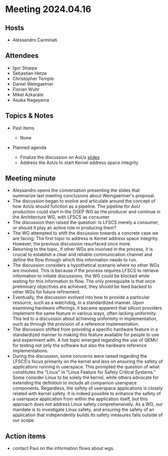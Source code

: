 # Meeting 2024.04.16

## Hosts
* Alessandro Carminati

## Attendees
* Igor Stoppa
* Sebastian Hetze
* Christopher Temple
* Daniel Weingaetner
* Florian Wuhr
* Mikel Azkarate
* Asuka Nagayama

## Topics & Notes

* Past items
    * None

* Planned agenda
    * Finalize the discussion on AoUs [slides](resources/20240416-LFSCS-Meeting.pdf)
    * Address the AoUs to start Kernel address space integrity

## Meeting minute
* Alessandro opens the conversation presenting the slides that summarize
  last meeting conclusions about Weingaertner's proposal.
* The discussion began to evolve and articulate around the concept of how
  AoUs should function as a pipeline. The pipeline for AoU production could
  start in the OSEP WG as the producer and continue in the Architecture WG,
  with LFSCS as consumer.
* The discussion then raised the question: Is LFSCS merely a consumer, or
  should it play an active role in producing them?
* The WG attempted to shift the discussion towards a concrete case we are
  facing: The first topic to address is Kernel address space integrity.
  However, the previous discussion resurfaced once more.
* Returning to the topic, if other WGs are involved in the process, it is
  crucial to establish a clear and reliable communication channel and define
  the flow through which this information needs to run.
* The discussion considers a hypothetical scenario where no other WGs are
  involved. This is because if the process requires LFSCS to retrieve
  information to initiate discussions, the WG could be blocked while waiting
  for this information to flow. The only prerequisite is that once preliminary
  objectives are achieved, they should be feed backed to other WGs for future
  refinement.
* Eventually, the discussion evolved into how to provide a particular resource,
  such as a watchdog, in a standardized manner. Upon examining hardware
  offerings, it became apparent that silicon providers implement the same
  feature in various ways, often lacking uniformity. This led to a discussion
  about achieving uniformity in implementation, such as through the provision
  of a reference implementation.
* The discussion shifted from providing a specific hardware feature in a
  standardized manner to making this feature available for people to use and
  experiment with. A hot topic emerged regarding the use of QEMU for testing
  not only the software but also the hardware reference implementations.
* During the discussion, some concerns were raised regarding the LFSCS's
  focus  primarily on the kernel and less on ensuring the safety of
  applications running in userspace. This prompted the question of what
  constitutes the "Linux" in "Linux Feature for Safety Critical Systems."
  Some consider Linux to be solely the kernel, while others advocate for
  extending the definition to include all companion userspace components.
  Regardless, the safety of userspace applications is closely related with
  kernel safety. It is indeed possible to enhance the safety of a userspace
  application from within the application itself, but this approach does not
  address Linux safety comprehensively. As a WG, our mandate is to investigate
  Linux safety, and ensuring the safety of an application that independently
  builds its safety measures falls outside of our scope.

## Action items
* contact Paul on the information flows about wgs.
